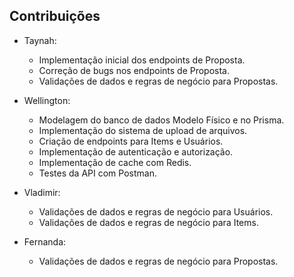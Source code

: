 ## Contribuições

- Taynah:

  - Implementação inicial dos endpoints de Proposta.
  - Correção de bugs nos endpoints de Proposta.
  - Validações de dados e regras de negócio para Propostas.

- Wellington:
  - Modelagem do banco de dados Modelo Físico e no Prisma.
  - Implementação do sistema de upload de arquivos.
  - Criação de endpoints para Items e Usuários.
  - Implementação de autenticação e autorização.
  - Implementação de cache com Redis.
  - Testes da API com Postman.
- Vladimir:
  - Validações de dados e regras de negócio para Usuários.
  - Validações de dados e regras de negócio para Items.
- Fernanda:
  - Validações de dados e regras de negócio para Propostas.
